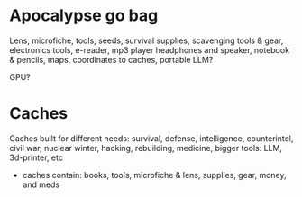 # Apocalypse go bag

Lens, microfiche, tools, seeds, survival supplies, scavenging tools & gear, electronics tools, e-reader, mp3 player headphones and speaker, notebook & pencils, maps, coordinates to caches, portable LLM?

GPU?

# Caches

Caches built for different needs: survival, defense, intelligence, counterintel, civil war, nuclear winter, hacking, rebuilding, medicine, bigger tools: LLM, 3d-printer, etc
  * caches contain: books, tools, microfiche & lens, supplies, gear, money, and meds
